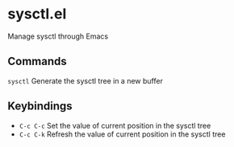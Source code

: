 # sysctl.el
Manage sysctl through Emacs

## Commands
`sysctl` Generate the sysctl tree in a new buffer

## Keybindings
* `C-c C-c` Set the value of current position in the sysctl tree
* `C-c C-k` Refresh the value of current position in the sysctl tree
